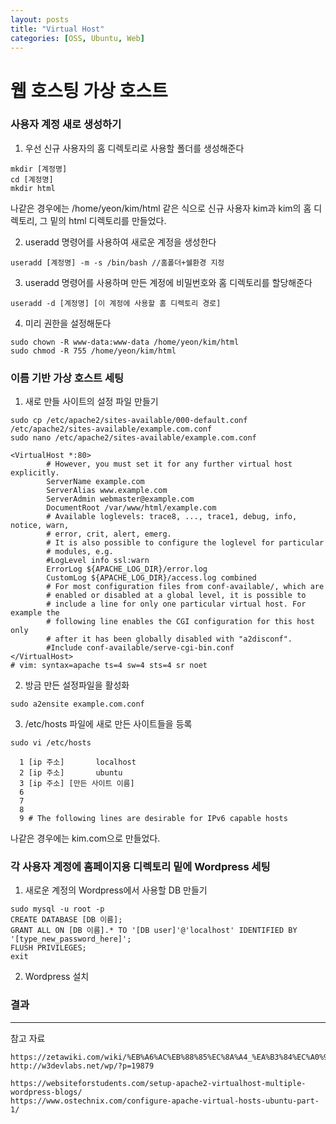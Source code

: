 ```yaml
---
layout: posts
title: "Virtual Host"
categories: [OSS, Ubuntu, Web]
---
```

# 웹 호스팅 가상 호스트



### 사용자 계정 새로 생성하기

1. 우선 신규 사용자의 홈 디렉토리로 사용할 폴더를 생성해준다
```
mkdir [계정명]
cd [계정명]
mkdir html
```

나같은 경우에는 /home/yeon/kim/html 같은 식으로 신규 사용자 kim과 kim의 홈 디렉토리, 그 밑의 html 디렉토리를 만들었다.

2. useradd 명령어를 사용하여 새로운 계정을 생성한다
```
useradd [계정명] -m -s /bin/bash //홈폴더+쉘환경 지정
```
3. useradd 명령어를 사용하며 만든 계정에 비밀번호와 홈 디렉토리를 할당해준다 
```
useradd -d [계정명] [이 계정에 사용할 홈 디렉토리 경로]
```
4. 미리 권한을 설정해둔다
```
sudo chown -R www-data:www-data /home/yeon/kim/html
sudo chmod -R 755 /home/yeon/kim/html
```

### 이름 기반 가상 호스트 세팅 

1. 새로 만들 사이트의 설정 파일 만들기
```
sudo cp /etc/apache2/sites-available/000-default.conf /etc/apache2/sites-available/example.com.conf
sudo nano /etc/apache2/sites-available/example.com.conf
```

```
<VirtualHost *:80>
        # However, you must set it for any further virtual host explicitly.
        ServerName example.com
        ServerAlias www.example.com
        ServerAdmin webmaster@example.com
        DocumentRoot /var/www/html/example.com
        # Available loglevels: trace8, ..., trace1, debug, info, notice, warn,
        # error, crit, alert, emerg.
        # It is also possible to configure the loglevel for particular
        # modules, e.g.
        #LogLevel info ssl:warn
        ErrorLog ${APACHE_LOG_DIR}/error.log
        CustomLog ${APACHE_LOG_DIR}/access.log combined
        # For most configuration files from conf-available/, which are
        # enabled or disabled at a global level, it is possible to
        # include a line for only one particular virtual host. For example the
        # following line enables the CGI configuration for this host only
        # after it has been globally disabled with "a2disconf".
        #Include conf-available/serve-cgi-bin.conf
</VirtualHost>
# vim: syntax=apache ts=4 sw=4 sts=4 sr noet
```

2. 방금 만든 설정파일을 활성화
```
sudo a2ensite example.com.conf
```

3. /etc/hosts 파일에 새로 만든 사이트들을 등록
```
sudo vi /etc/hosts
```

```
  1 [ip 주소]       localhost
  2 [ip 주소]       ubuntu
  3 [ip 주소] [만든 사이트 이름]
  6 
  7 
  8 
  9 # The following lines are desirable for IPv6 capable hosts
```

나같은 경우에는 kim.com으로 만들었다.

### 각 사용자 계정에 홈페이지용 디렉토리 밑에 Wordpress 세팅

1. 새로운 계정의 Wordpress에서 사용할 DB 만들기
```
sudo mysql -u root -p
CREATE DATABASE [DB 이름];
GRANT ALL ON [DB 이름].* TO '[DB user]'@'localhost' IDENTIFIED BY '[type_new_password_here]';
FLUSH PRIVILEGES;
exit
```

2. Wordpress 설치


### 결과



---
참고 자료
```
https://zetawiki.com/wiki/%EB%A6%AC%EB%88%85%EC%8A%A4_%EA%B3%84%EC%A0%95_%EC%83%9D%EC%84%B1_useradd
http://w3devlabs.net/wp/?p=19879

https://websiteforstudents.com/setup-apache2-virtualhost-multiple-wordpress-blogs/
https://www.ostechnix.com/configure-apache-virtual-hosts-ubuntu-part-1/
```
